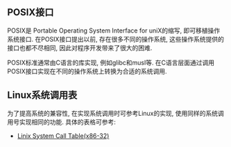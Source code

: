


POSIX接口
--------------

POSIX是 Portable Operating System Interface for uniX的缩写, 即可移植操作系统接口. 在POSIX接口提出以前, 存在很多不同的操作系统, 这些操作系统提供的接口也都不尽相同, 因此对程序开发带来了很大的困难.

POSIX标准通常由C语言的库实现, 例如glibc和musl等. 在C语言层面通过调用POSIX接口实现在不同的操作系统上转换为合适的系统调用.



Linux系统调用表
------------------

为了提高系统的兼容性, 在实现系统调用时可参考Linux的实现, 使用同样的系统调用号实现相同的功能. 具体的表格可参考:

- [Linix System Call Table(x86-32)](https://www.chromium.org/chromium-os/developer-library/reference/linux-constants/syscalls/#x86-32-bit)